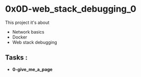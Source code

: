 # 0x0D-web_stack_debugging_0

This project it's about

- Network basics
- Docker
- Web stack debugging

## Tasks :

- **0-give_me_a_page**
